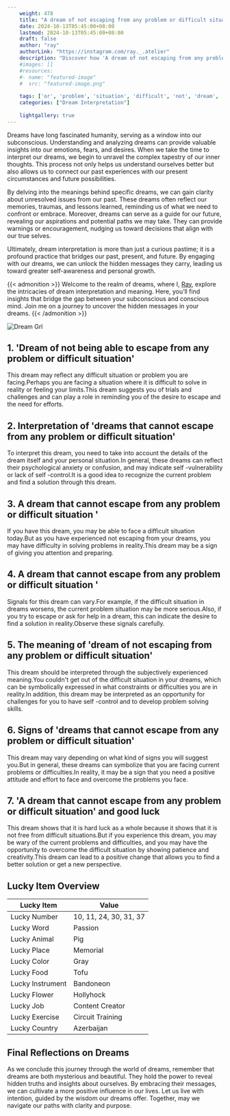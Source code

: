 ```yaml
---
    weight: 478
    title: "A dream of not escaping from any problem or difficult situation"  # Assuming 'title' column exists
    date: 2024-10-13T05:45:00+08:00
    lastmod: 2024-10-13T05:45:00+08:00
    draft: false
    author: "ray"
    authorLink: "https://instagram.com/ray._.atelier"
    description: "Discover how 'A dream of not escaping from any problem or difficult situation' can interpret your future and uncover its significant meanings in your life."
    #images: []
    #resources:
    #- name: "featured-image"
    #  src: "featured-image.png"
    
    tags: ['or', 'problem', 'situation', 'difficult', 'not', 'dream', 'from', 'of', 'escaping', 'A', 'any']
    categories: ["Dream Interpretation"]
    
    lightgallery: true
---
```

    
Dreams have long fascinated humanity, serving as a window into our subconscious. Understanding and analyzing dreams can provide valuable insights into our emotions, fears, and desires. When we take the time to interpret our dreams, we begin to unravel the complex tapestry of our inner thoughts. This process not only helps us understand ourselves better but also allows us to connect our past experiences with our present circumstances and future possibilities.

By delving into the meanings behind specific dreams, we can gain clarity about unresolved issues from our past. These dreams often reflect our memories, traumas, and lessons learned, reminding us of what we need to confront or embrace. Moreover, dreams can serve as a guide for our future, revealing our aspirations and potential paths we may take. They can provide warnings or encouragement, nudging us toward decisions that align with our true selves.

Ultimately, dream interpretation is more than just a curious pastime; it is a profound practice that bridges our past, present, and future. By engaging with our dreams, we can unlock the hidden messages they carry, leading us toward greater self-awareness and personal growth.

{{< admonition >}}
Welcome to the realm of dreams, where I, [Ray](https://instagram.com/ray._.atelier), explore the intricacies of dream interpretation and meaning. Here, you’ll find insights that bridge the gap between your subconscious and conscious mind. Join me on a journey to uncover the hidden messages in your dreams.
{{< /admonition >}}

![Dream Grl](https://cdn.pixabay.com/photo/2017/11/02/03/35/gothic-2910057_1280.jpg "Dream Grl")

## 1. 'Dream of not being able to escape from any problem or difficult situation'
This dream may reflect any difficult situation or problem you are facing.Perhaps you are facing a situation where it is difficult to solve in reality or feeling your limits.This dream suggests you of trials and challenges and can play a role in reminding you of the desire to escape and the need for efforts.

## 2. Interpretation of 'dreams that cannot escape from any problem or difficult situation'
To interpret this dream, you need to take into account the details of the dream itself and your personal situation.In general, these dreams can reflect their psychological anxiety or confusion, and may indicate self -vulnerability or lack of self -control.It is a good idea to recognize the current problem and find a solution through this dream.

## 3. A dream that cannot escape from any problem or difficult situation '
If you have this dream, you may be able to face a difficult situation today.But as you have experienced not escaping from your dreams, you may have difficulty in solving problems in reality.This dream may be a sign of giving you attention and preparing.

## 4. A dream that cannot escape from any problem or difficult situation '
Signals for this dream can vary.For example, if the difficult situation in dreams worsens, the current problem situation may be more serious.Also, if you try to escape or ask for help in a dream, this can indicate the desire to find a solution in reality.Observe these signals carefully.

## 5. The meaning of 'dream of not escaping from any problem or difficult situation'
This dream should be interpreted through the subjectively experienced meaning.You couldn't get out of the difficult situation in your dreams, which can be symbolically expressed in what constraints or difficulties you are in reality.In addition, this dream may be interpreted as an opportunity for challenges for you to have self -control and to develop problem solving skills.

## 6. Signs of 'dreams that cannot escape from any problem or difficult situation'
This dream may vary depending on what kind of signs you will suggest you.But in general, these dreams can symbolize that you are facing current problems or difficulties.In reality, it may be a sign that you need a positive attitude and effort to face and overcome the problems you face.

## 7. 'A dream that cannot escape from any problem or difficult situation' and good luck
This dream shows that it is hard luck as a whole because it shows that it is not free from difficult situations.But if you experience this dream, you may be wary of the current problems and difficulties, and you may have the opportunity to overcome the difficult situation by showing patience and creativity.This dream can lead to a positive change that allows you to find a better solution or get a new perspective.

## Lucky Item Overview
| Lucky Item          | Value              |
|---------------|--------------------|
| Lucky Number        | 10, 11, 24, 30, 31, 37  |
| Lucky Word          | Passion |
| Lucky Animal        | Pig |
| Lucky Place         | Memorial     |
| Lucky Color         | Gray     |
| Lucky Food          | Tofu      |
| Lucky Instrument    | Bandoneon |
| Lucky Flower        | Hollyhock    |
| Lucky Job           | Content Creator       |
| Lucky Exercise      | Circuit Training  |
| Lucky Country       | Azerbaijan    |


##  Final Reflections on Dreams

As we conclude this journey through the world of dreams, remember that dreams are both mysterious and beautiful. They hold the power to reveal hidden truths and insights about ourselves. By embracing their messages, we can cultivate a more positive influence in our lives. Let us live with intention, guided by the wisdom our dreams offer. Together, may we navigate our paths with clarity and purpose.
